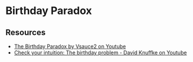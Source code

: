 # Birthday Paradox

## Resources

- [The Birthday Paradox by Vsauce2 on Youtube](https://www.youtube.com/watch?v=ofTb57aZHZs)
- [Check your intuition: The birthday problem - David Knuffke on Youtube](https://www.youtube.com/watch?v=KtT_cgMzHx8)
